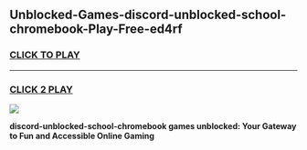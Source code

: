 
## Unblocked-Games-discord-unblocked-school-chromebook-Play-Free-ed4rf
<h3>
<a href="https://premium76.site?title=discord-unblocked-school-chromebook&ref=23A">CLICK TO PLAY</a></h3>
<hr>

<h3>
<a href="https://premium76.site?title=discord-unblocked-school-chromebook&ref=23A">CLICK 2 PLAY</a>
  
</h3>

<a href="https://premium76.site?title=discord-unblocked-school-chromebook&ref=23A"><img src="https://clearcache.store/games.png"></a>


**discord-unblocked-school-chromebook games unblocked: Your Gateway to Fun and Accessible Online Gaming**
